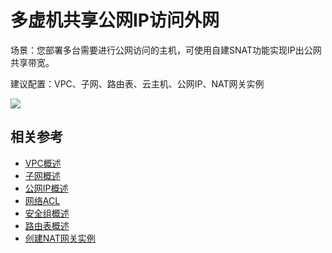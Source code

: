 #  多虚机共享公网IP访问外网

场景：您部署多台需要进行公网访问的主机，可使用自建SNAT功能实现IP出公网共享带宽。

建议配置：VPC、子网、路由表、云主机、公网IP、NAT网关实例

![](/image/Networking/Virtual-Private-Cloud/Multiple-VM-Use-Shared-IpAddress-To-Access-Internet.png)

## 相关参考
- [VPC概述](../Features/VPC-Features.md)
- [子网概述](../Features/Subnet-Features.md)
- [公网IP概述](https://docs.jdcloud.com/cn/elastic-ip/product-overview)
- [网络ACL](../Features/Network-ACL-Features.md)
- [安全组概述](../Features/Security-Group-Features.md)
- [路由表概述](../Features/Route-Table-Features.md)
- [创建NAT网关实例](../../Operation-Guide/NFV-Configuration/NAT-Instance-Gateway-Configuration.md)
